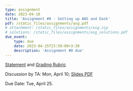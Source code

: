 ```yaml
---
type: assignment
date: 2023-04-10
title: 'Assignment #0 - Setting up AWS and Dask'
pdf: /static_files/assignments/asg.pdf
# attachment: /static_files/assignments/asg.zip
# solutions: /static_files/assignments/asg_solutions.pdf
due_event: 
    type: due
    date: 2023-04-25T23:59:00+3:30
    description: 'Assignment #0 due'
---
```


<!-- Release Date: Mon, Oct 3 -->

[Statement]() and [Grading Rubric]()

Discussion by TA: Mon, April 10; [Slides PDF]()

Due Date: Tue, April 25.

<!-- This is a sample assignment. -->

